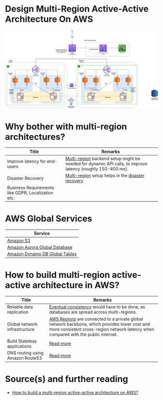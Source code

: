 # Design Multi-Region Active-Active Architecture On AWS

![img.png](AWS-Multi-Region-AZ-HA.drawio.png)

# Why bother with multi-region architectures?

| Title                                              | Remarks                                                                                                                                                                                           |
|----------------------------------------------------|---------------------------------------------------------------------------------------------------------------------------------------------------------------------------------------------------|
| Improve latency for end-users                      | [Multi-region](../../2_AWSServices/AWS-Global-Architecture-Region-AZ.md) backend setup might be needed for dynamic API calls, to improve latency (roughly 150-400 ms).                          |
| Disaster Recovery                                  | [Multi-region](../../2_AWSServices/AWS-Global-Architecture-Region-AZ.md) setup helps in the [disaster recovery](../../7_PropertiesDistributedSystem/Reliability/DisasterRecovery.md) |
| Business Requirements like GDPR, Localization etc. |                                                                                                                                                                                                   |

# AWS Global Services

| Service                                                                                                                  |
|--------------------------------------------------------------------------------------------------------------------------|
| [Amazon S3](../../2_AWSServices/7_StorageServices/3_ObjectStorageS3/Readme.md#cross-region-supported)                  |
| [Amazon Aurora Global Database](../../2_AWSServices/6_DatabaseServices/AmazonRDS/AmazonAurora/AuroraGlobalDatabase.md) |
| [Amazon Dynamo DB Global Tables](../../2_AWSServices/6_DatabaseServices/AmazonDynamoDB/Readme.md)                      |

# How to build multi-region active-active architecture in AWS?

| Title                            | Remarks                                                                                                                                                                                                                                          |
|----------------------------------|--------------------------------------------------------------------------------------------------------------------------------------------------------------------------------------------------------------------------------------------------|
| Reliable data replication        | [Eventual consistency](../../3_DatabaseServices/4_Consistency&Replication/Readme.md) would have to be done, as databases are spread across multi-regions.                                                     |
| Global network infrastructure    | [AWS Regions](../../2_AWSServices/AWS-Global-Architecture-Region-AZ.md) are connected to a private global network backbone, which provides lower cost and more consistent cross-region network latency when compared with the public internet. |
| Build Stateless applications     | [Read more](../../7_PropertiesDistributedSystem/StatefulVsStateless.md)                                                                                                                                                               |
| DNS routing using Amazon Route53 | [Read more](../../2_AWSServices/1_NetworkingAndContentDelivery/1_EdgeNetworking/AmazonRoute53/Readme.md)                                                                                                                                       |

# Source(s) and further reading
- [How to build a multi-region active-active architecture on AWS?](https://acloudguru.com/blog/engineering/why-and-how-do-we-build-a-multi-region-active-active-architecture)
